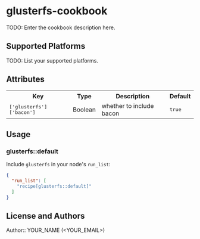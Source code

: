 # glusterfs-cookbook

TODO: Enter the cookbook description here.

## Supported Platforms

TODO: List your supported platforms.

## Attributes

<table>
  <tr>
    <th>Key</th>
    <th>Type</th>
    <th>Description</th>
    <th>Default</th>
  </tr>
  <tr>
    <td><tt>['glusterfs']['bacon']</tt></td>
    <td>Boolean</td>
    <td>whether to include bacon</td>
    <td><tt>true</tt></td>
  </tr>
</table>

## Usage

### glusterfs::default

Include `glusterfs` in your node's `run_list`:

```json
{
  "run_list": [
    "recipe[glusterfs::default]"
  ]
}
```

## License and Authors

Author:: YOUR_NAME (<YOUR_EMAIL>)
